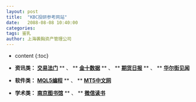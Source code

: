 ```yaml
---
layout: post
title:  "KBC投研参考网站"
date:   2088-08-08 10:40:00
categories: 
tags: 鉴乳
author: 上海袭胸资产管理公司
---
```


* content
{:toc}

* **资讯类：** **[交易法门](https://www.jiaoyifamen.com/)** ** 、 ** **[金十数据](https://www.jin10.com/)** ** 、 ** **[期货日报](http://paper.7h365.com/Members/MemberIndex)** ** 、 ** **[华尔街见闻](https://wallstreetcn.com/)**
* **软件类：** **[MQL5编程](https://www.mql5.com/zh/articles/mt5)** ** 、 ** **[MT5中文网](https://www.mt5users.com/)**
* **学术类：** **[南京图书馆](http://www.jslib.org.cn/)** ** 、 ** **[微信读书](https://weread.qq.com/)**
